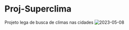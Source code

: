# Proj-Superclima
Projeto lega de busca de climas nas cidades 
![2023-05-08](https://user-images.githubusercontent.com/127764997/236989602-a7c1dc22-d81d-4db0-ae77-f7323d1cf8de.png)
